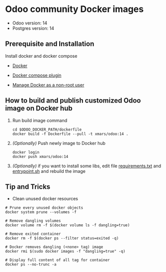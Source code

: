 # Odoo community Docker images

- Odoo version: 14
- Postgres version: 14

## Prerequisite and Installation

Install docker and docker compose

- [Docker](https://docs.docker.com/engine/install/)

- [Docker compose plugin](https://docs.docker.com/compose/install/linux/)

- [Manage Docker as a non-root user](https://docs.docker.com/engine/install/linux-postinstall/)

## How to build and publish customized Odoo image on Docker hub

1. Run build image command

    ```shell
    cd $ODOO_DOCKER_PATH/dockerfile
    docker build -f Dockerfile --pull -t xmars/odoo:14 .
    ```

2. _(Optionally)_ Push newly image to Docker hub

    ```shell
    docker login
    docker push xmars/odoo:14
    ```

3. _(Optionally)_ if you want to install some libs, edit file [requirements.txt](requirements.txt) and [entrypoint.sh](entrypoint.sh) and rebuild the image

## Tip and Tricks

- Clean unused docker resources

```shell
# Prune every unused docker objects
docker system prune --volumes -f

# Remove dangling volumes
docker volume rm -f $(docker volume ls -f dangling=true)

# Remove exited container
docker rm -f $(docker ps --filter status=exited -q)

# Docker removes dangling (<none> tag) image
docker rmi $(sudo docker images -f "dangling=true" -q)

# Display full content of all tag for container
docker ps --no-trunc -a
```
